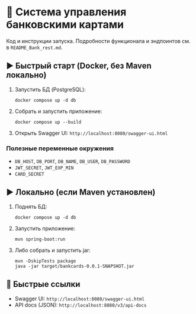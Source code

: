 <h1>🚀 Система управления банковскими картами</h1>

Код и инструкции запуска. Подробности функционала и эндпоинтов см. в <code>README_Bank_rest.md</code>.

<h2>▶️ Быстрый старт (Docker, без Maven локально)</h2>
<ol>
  <li>Запустить БД (PostgreSQL):
    <pre><code>docker compose up -d db</code></pre>
  </li>
  <li>Собрать и запустить приложение:
    <pre><code>docker compose up --build</code></pre>
  </li>
  <li>Открыть Swagger UI: <code>http://localhost:8080/swagger-ui.html</code></li>
</ol>

<h3>Полезные переменные окружения</h3>
<ul>
  <li><code>DB_HOST</code>, <code>DB_PORT</code>, <code>DB_NAME</code>, <code>DB_USER</code>, <code>DB_PASSWORD</code></li>
  <li><code>JWT_SECRET</code>, <code>JWT_EXP_MIN</code></li>
  <li><code>CARD_SECRET</code></li>
</ul>

<h2>▶️ Локально (если Maven установлен)</h2>
<ol>
  <li>Поднять БД:
    <pre><code>docker compose up -d db</code></pre>
  </li>
  <li>Запустить приложение:
    <pre><code>mvn spring-boot:run</code></pre>
  </li>
  <li>Либо собрать и запустить jar:
    <pre><code>mvn -DskipTests package
java -jar target/bankcards-0.0.1-SNAPSHOT.jar</code></pre>
  </li>
</ol>

<h2>🔗 Быстрые ссылки</h2>
<ul>
  <li>Swagger UI: <code>http://localhost:8080/swagger-ui.html</code></li>
  <li>API docs (JSON): <code>http://localhost:8080/v3/api-docs</code></li>
</ul>
